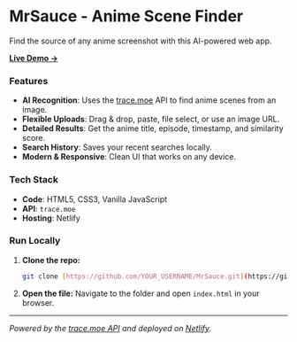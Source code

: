 # MrSauce - Anime Scene Finder

Find the source of any anime screenshot with this AI-powered web app.

[**Live Demo →**](https://mrsauce.netlify.app/)

### Features

* **AI Recognition**: Uses the [trace.moe](https://trace.moe) API to find anime scenes from an image.
* **Flexible Uploads**: Drag & drop, paste, file select, or use an image URL.
* **Detailed Results**: Get the anime title, episode, timestamp, and similarity score.
* **Search History**: Saves your recent searches locally.
* **Modern & Responsive**: Clean UI that works on any device.

### Tech Stack

* **Code**: HTML5, CSS3, Vanilla JavaScript
* **API**: `trace.moe`
* **Hosting**: Netlify

### Run Locally

1.  **Clone the repo:**
    ```sh
    git clone [https://github.com/YOUR_USERNAME/MrSauce.git](https://github.com/YOUR_USERNAME/MrSauce.git)
    ```
2.  **Open the file:**
    Navigate to the folder and open `index.html` in your browser.

---

*Powered by the [trace.moe API](https://github.com/soruly/trace.moe) and deployed on [Netlify](https://www.netlify.com).*
